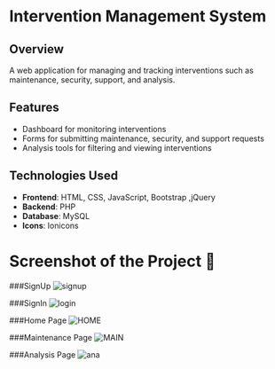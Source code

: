 # Intervention Management System

## Overview

A web application for managing and tracking interventions such as maintenance, security, support, and analysis.

## Features

- Dashboard for monitoring interventions
- Forms for submitting maintenance, security, and support requests
- Analysis tools for filtering and viewing interventions

## Technologies Used

- **Frontend**: HTML, CSS, JavaScript, Bootstrap ,jQuery
- **Backend**: PHP
- **Database**: MySQL
- **Icons**: Ionicons

# Screenshot of the Project 📸
###SignUp
![signup](https://github.com/user-attachments/assets/85b922da-efd8-41e8-96ce-c1ee025b74ce)

###SignIn
![login](https://github.com/user-attachments/assets/b06618e5-30dd-4968-97c3-d07be12ccdaa)

###Home Page
![HOME](https://github.com/user-attachments/assets/5949a0f0-583f-4bf5-a043-c504529cc648)

###Maintenance Page
![MAIN](https://github.com/user-attachments/assets/8c490d2d-8b62-4388-a683-639b1cfbc9de)

###Analysis Page
![ana](https://github.com/user-attachments/assets/40cae0fe-1d87-4368-8dd5-75ac200efb82)


